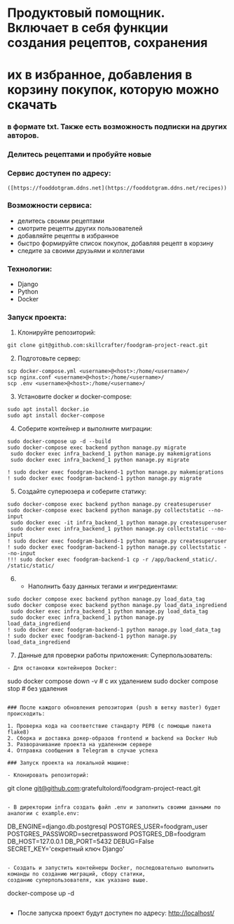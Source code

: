 # Продуктовый помощник. Включает в себя функции создания рецептов, сохранения 
# их в избранное, добавления в корзину покупок, которую можно скачать 
### в формате txt. Также есть возможность подписки на других авторов.
### Делитесь рецептами и пробуйте новые 

### Сервис доступен по адресу:
```
([https://fooddotgram.ddns.net](https://fooddotgram.ddns.net/recipes))
```

### Возможности сервиса:
- делитесь своими рецептами
- смотрите рецепты других пользователей
- добавляйте рецепты в избранное
- быстро формируйте список покупок, добавляя рецепт в корзину
- следите за своими друзьями и коллегами

### Технологии:
- Django
- Python
- Docker

### Запуск проекта:
1. Клонируйте репозиторий:
```
git clone git@github.com:skillcrafter/foodgram-project-react.git
```
2. Подготовьте сервер:
```
scp docker-compose.yml <username>@<host>:/home/<username>/
scp nginx.conf <username>@<host>:/home/<username>/
scp .env <username>@<host>:/home/<username>/
```
3. Установите docker и docker-compose:
```
sudo apt install docker.io 
sudo apt install docker-compose
```
4. Соберите контейнер и выполните миграции:
```
sudo docker-compose up -d --build
sudo docker-compose exec backend python manage.py migrate
 sudo docker exec infra_backend_1 python manage.py makemigrations
 sudo docker exec infra_backend_1 python manage.py migrate

! sudo docker exec foodgram-backend-1 python manage.py makemigrations
! sudo docker exec foodgram-backend-1 python manage.py migrate
```
5. Создайте суперюзера и соберите статику:
```
sudo docker-compose exec backend python manage.py createsuperuser
sudo docker-compose exec backend python manage.py collectstatic --no-input
 sudo docker exec -it infra_backend_1 python manage.py createsuperuser
 sudo docker exec infra_backend_1 python manage.py collectstatic --no-input
! sudo docker exec foodgram-backend-1 python manage.py createsuperuser
! sudo docker exec foodgram-backend-1 python manage.py collectstatic --no-input
!!! sudo docker exec foodgram-backend-1 cp -r /app/backend_static/. /static/static/
```
6. - Наполнить базу данных тегами и ингредиентами:
```
sudo docker compose exec backend python manage.py load_data_tag
sudo docker compose exec backend python manage.py load_data_ingrediend
 sudo docker exec infra_backend_1 python manage.py load_data_tag
 sudo docker exec infra_backend_1 python manage.py load_data_ingrediend
! sudo docker exec foodgram-backend-1 python manage.py load_data_tag
! sudo docker exec foodgram-backend-1 python manage.py load_data_ingrediend
```
7. Данные для проверки работы приложения:
Суперпользователь:
```
- Для остановки контейнеров Docker:
```
sudo docker compose down -v      # с их удалением
sudo docker compose stop         # без удаления
```

### После каждого обновления репозитория (push в ветку master) будет происходить:

1. Проверка кода на соответствие стандарту PEP8 (с помощью пакета flake8)
2. Сборка и доставка докер-образов frontend и backend на Docker Hub
3. Разворачивание проекта на удаленном сервере
4. Отправка сообщения в Telegram в случае успеха

### Запуск проекта на локальной машине:

- Клонировать репозиторий:
```
git clone git@github.com:gratefultolord/foodgram-project-react.git
```

- В директории infra создать файл .env и заполнить своими данными по аналогии с example.env:
```
DB_ENGINE=django.db.postgresql
POSTGRES_USER=foodgram_user
POSTGRES_PASSWORD=secretpassword
POSTGRES_DB=foodgram
DB_HOST=127.0.0.1
DB_PORT=5432
DEBUG=False
SECRET_KEY='секретный ключ Django'
```

- Создать и запустить контейнеры Docker, последовательно выполнить команды по созданию миграций, сбору статики, 
созданию суперпользователя, как указано выше.
```
docker-compose up -d
```
```
- После запуска проект будут доступен по адресу: [http://localhost/](http://localhost/)
```


